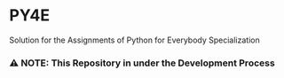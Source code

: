 # PY4E
Solution for the Assignments of Python for Everybody Specialization

### ⚠️ NOTE: This Repository in under the Development Process

